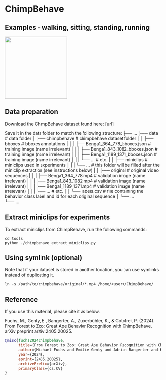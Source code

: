 # ChimpBehave

## Examples - walking, sitting, standing, running
<img src="https://github.com/MitchFuchs/asbar/assets/gifs/walking.gif" width="200" height="200">


## Data preparation
Download the ChimpBehave dataset found here: [url]

Save it in the data folder to match the following structure:
    ├── ...
    ├── data                                            # data folder
    │   ├── chimpbehave                                 # chimpbehave dataset folder 
    |   │   ├── bboxes                                  # bboxes annotations
    |   │   |   ├── Benga1_364_778_bboxes.json          # training image (name irrelevant) 
    |   │   |   ├── Benga1_843_1082_bboxes.json         # training image (name irrelevant) 
    |   │   |   ├── Benga1_1189_1371_bboxes.json        # training image (name irrelevant)
    │   |   |   └── ...                                 # etc.
    |   │   ├── miniclips                               # miniclips used in experiments
    │   |   |   └── ...                                 # this folder will be filled after the miniclip extraction (see instructions below)
    |   │   ├── original                                # original video sequences
    |   │   |   ├── Benga1_364_778.mp4                  # validation image (name irrelevant) 
    |   │   |   ├── Benga1_843_1082.mp4                 # validation image (name irrelevant) 
    |   │   |   ├── Benga1_1189_1371.mp4                # validation image (name irrelevant)
    │   |   |   └── ...                                 # etc.
    |   │   └──  labels.csv                             # file containing the behavior class label and id for each original sequence
    │   └── ...                   
    └── ...


## Extract miniclips for experiments
To extract miniclips from ChimpBehave, run the following commands: 

```
cd tools
python ./chimpbehave_extract_miniclips.py
```

## Using symlink (optional)
Note that if your dataset is stored in another location, you can use symlinks instead of duplicating it. 

```
ln -s /path/to/chimpbehave/original/*.mp4 /home/<user>/ChimpBehave/
```

## Reference

If you use this material, please cite it as below.

Fuchs, M., Genty, E., Bangerter, A., Zuberbühler, K., & Cotofrei, P. (2024). From Forest to Zoo: Great Ape Behavior Recognition with ChimpBehave. arXiv preprint arXiv:2405.20025.

```BibTeX
@misc{fuchs2024chimpbehave,
      title={From Forest to Zoo: Great Ape Behavior Recognition with ChimpBehave}, 
      author={Michael Fuchs and Emilie Genty and Adrian Bangerter and Klaus Zuberbühler and Paul Cotofrei},
      year={2024},
      eprint={2405.20025},
      archivePrefix={arXiv},
      primaryClass={cs.CV}
}
```
